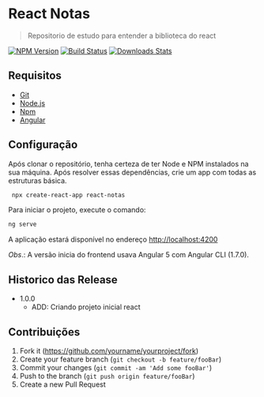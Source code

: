# React Notas
> Repositorio de estudo para entender a biblioteca do react

[![NPM Version][npm-image]][npm-url]
[![Build Status][travis-image]][travis-url]
[![Downloads Stats][npm-downloads]][npm-url]


## Requisitos

- [Git](https://git-scm.com/) 
- [Node.js](https://nodejs.org/)
- [Npm](https://www.npmjs.com/) 
- [Angular](https://pt-br.reactjs.org/)
  
## Configuração

Após clonar o repositório, tenha certeza de ter Node e NPM instalados na sua máquina. Após resolver essas dependências, crie um app com todas as estruturas básica.

```sh 
 npx create-react-app react-notas
``` 

Para iniciar o projeto, execute o comando:

```sh 
ng serve
``` 

A aplicação estará disponível no endereço [http://localhost:4200](http://localhost:4200)

*Obs*.: A versão inicia do frontend usava Angular 5 com Angular CLI (1.7.0).

## Historico das Release

* 1.0.0
    * ADD: Criando projeto inicial react

## Contribuições

1. Fork it (<https://github.com/yourname/yourproject/fork>)
2. Create your feature branch (`git checkout -b feature/fooBar`)
3. Commit your changes (`git commit -am 'Add some fooBar'`)
4. Push to the branch (`git push origin feature/fooBar`)
5. Create a new Pull Request

<!-- Markdown link & img dfn's -->
[npm-image]: https://img.shields.io/npm/v/datadog-metrics.svg?style=flat-square
[npm-url]: https://npmjs.org/package/datadog-metrics
[npm-downloads]: https://img.shields.io/npm/dm/datadog-metrics.svg?style=flat-square
[travis-image]: https://img.shields.io/travis/dbader/node-datadog-metrics/master.svg?style=flat-square
[travis-url]: https://travis-ci.org/dbader/node-datadog-metrics
[wiki]: https://github.com/yourname/yourproject/wiki
